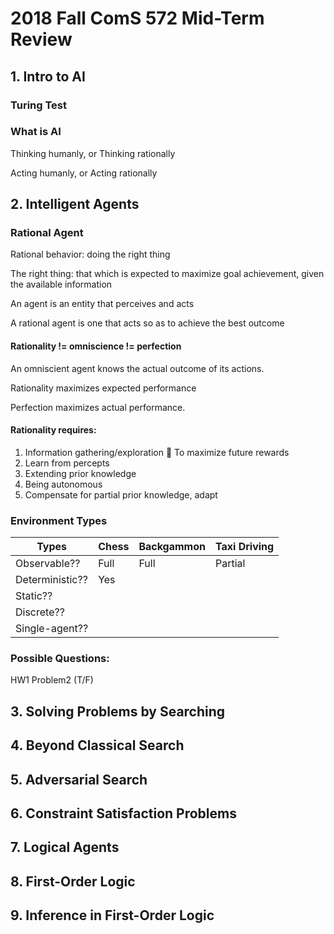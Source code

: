 # 2018 Fall ComS 572 Mid-Term Review

## 1. Intro to AI

### Turing Test

### What is AI

Thinking humanly, or Thinking rationally

Acting humanly, or Acting rationally


## 2. Intelligent Agents

### Rational Agent

Rational behavior: doing the right thing

The right thing: that which is expected to maximize goal
achievement, given the available information

An agent is an entity that perceives and acts

A rational agent is one that acts so as to achieve the best outcome

#### Rationality != omniscience != perfection
An omniscient agent knows the actual outcome of its
actions.

Rationality maximizes expected performance

Perfection maximizes actual performance.

#### Rationality requires:
1. Information gathering/exploration  To maximize future rewards
2. Learn from percepts
3. Extending prior knowledge
4. Being autonomous
5. Compensate for partial prior knowledge, adapt

### Environment Types
 Types | Chess | Backgammon | Taxi Driving
------ | ----- | ---------- | ------------
Observable?? | Full | Full | Partial
Deterministic?? | Yes | |
Static?? | | |
Discrete?? |  | |
Single-agent?? | | |


### Possible Questions:

HW1 Problem2 (T/F)

## 3. Solving Problems by Searching

## 4. Beyond Classical Search

## 5. Adversarial Search

## 6. Constraint Satisfaction Problems

## 7. Logical Agents

## 8. First-Order Logic

## 9. Inference in First-Order Logic
